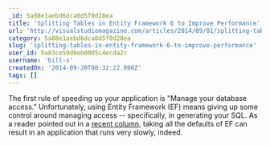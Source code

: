 ```yaml
---
_id: 5a88e1aebd6dca0d5f0d28ea
title: 'Splitting Tables in Entity Framework 6 to Improve Performance'
url: 'http://visualstudiomagazine.com/articles/2014/09/01/splitting-tables.aspx'
category: 5a88e1aebd6dca0d5f0d28ea
slug: 'splitting-tables-in-entity-framework-6-to-improve-performance'
user_id: 5a83ce59d6eb0005c4ecda2c
username: 'bill-s'
createdOn: '2014-09-20T08:32:22.000Z'
tags: []
---
```


The first rule of speeding up your application is "Manage your database access." Unfortunately, using Entity Framework (EF) means giving up some control around managing access -- specifically, in generating your SQL. As a reader pointed out in a <a href="http://visualstudiomagazine.com/articles/2014/03/01/whats-new-in-entity-framework-6.aspx" target="_blank">recent column</a>, taking all the defaults of EF can result in an application that runs very slowly, indeed.
